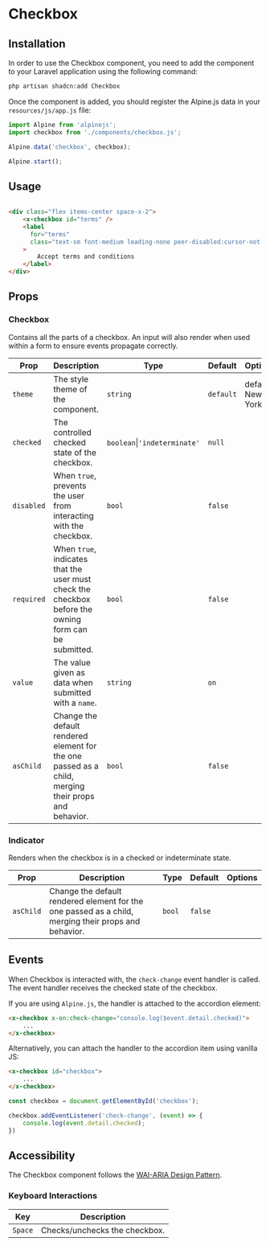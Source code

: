 # Checkbox

## Installation

In order to use the Checkbox component, you need to add the component to your Laravel application using the following
command:

```bash
php artisan shadcn:add Checkbox
```

Once the component is added, you should register the Alpine.js data in your `resources/js/app.js` file:

```js
import Alpine from 'alpinejs';
import checkbox from './components/checkbox.js';

Alpine.data('checkbox', checkbox);

Alpine.start();
```

## Usage

```html

<div class="flex items-center space-x-2">
	<x-checkbox id="terms" />
	<label
	  for="terms"
	  class="text-sm font-medium leading-none peer-disabled:cursor-not-allowed peer-disabled:opacity-70"
	>
		Accept terms and conditions
	</label>
</div>
```

## Props

### Checkbox

Contains all the parts of a checkbox. An input will also render when used within a form to ensure events propagate
correctly.

| Prop       | Description                                                                                           | Type                         | Default   | Options                |
|------------|-------------------------------------------------------------------------------------------------------|------------------------------|-----------|------------------------|
| `theme`    | The style theme of the component.                                                                     | `string`                     | `default` | default <br/> New York |
| `checked`  | The controlled checked state of the checkbox.                                                         | `boolean`\|`'indeterminate'` | `null`    |                        |
| `disabled` | When `true`, prevents the user from interacting with the checkbox.                                    | `bool`                       | `false`   |                        |
| `required` | When `true`, indicates that the user must check the checkbox before the owning form can be submitted. | `bool`                       | `false`   |                        |
| `value`    | The value given as data when submitted with a `name`.                                                 | `string`                     | `on`      |                        |
| `asChild`  | Change the default rendered element for the one passed as a child, merging their props and behavior.  | `bool`                       | `false`   |                        |

### Indicator

Renders when the checkbox is in a checked or indeterminate state.

| Prop       | Description                                                                                          | Type     | Default | Options |
|------------|------------------------------------------------------------------------------------------------------|----------|---------|---------|
| `asChild`  | Change the default rendered element for the one passed as a child, merging their props and behavior. | `bool`   | `false` |         |

## Events

When Checkbox is interacted with, the `check-change` event handler is called. The event handler receives the checked state of the checkbox.

If you are using `Alpine.js`, the handler is attached to the accordion element:

```html
<x-checkbox x-on:check-change="console.log($event.detail.checked)">
	...
</x-checkbox>
```

Alternatively, you can attach the handler to the accordion item using vanilla JS:

```html
<x-checkbox id="checkbox">
	...
</x-checkbox>
```

```js
const checkbox = document.getElementById('checkbox');

checkbox.addEventListener('check-change', (event) => {
	console.log(event.detail.checked);
})
```

## Accessibility

The Checkbox component follows the [WAI-ARIA Design Pattern](https://www.w3.org/TR/wai-aria/#accordion).

### Keyboard Interactions

| Key     | 	Description                  |
|---------|-------------------------------|
| `Space` | Checks/unchecks the checkbox. |